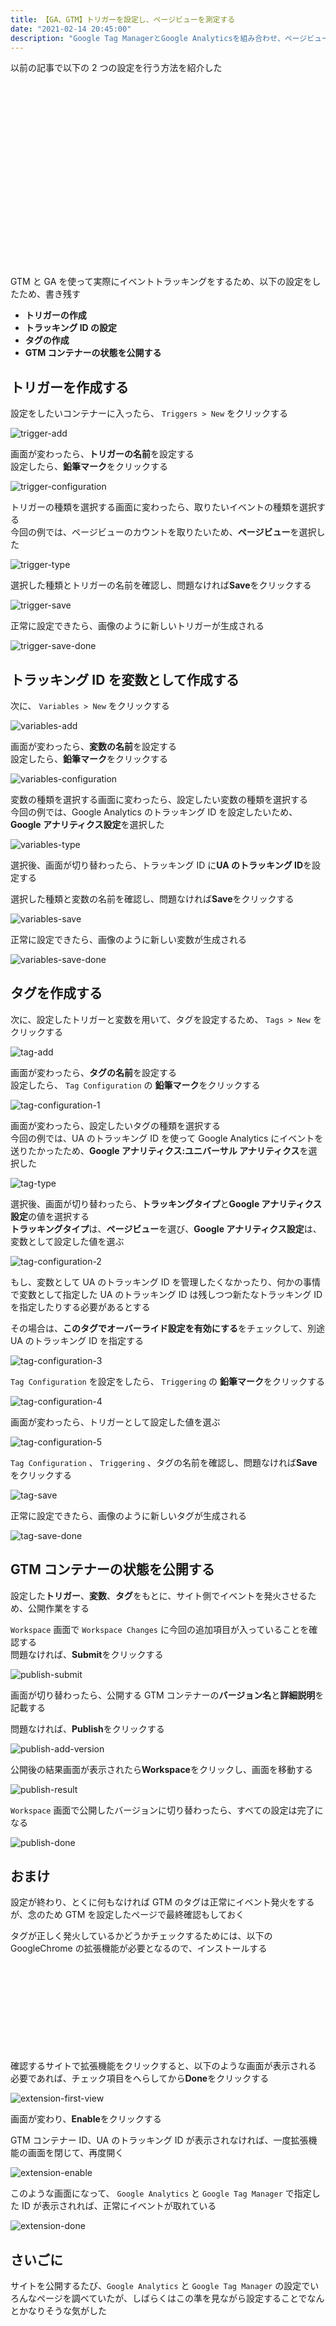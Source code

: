 ```yaml
---
title: 【GA、GTM】トリガーを設定し、ページビューを測定する
date: "2021-02-14 20:45:00"
description: "Google Tag ManagerとGoogle Analyticsを組み合わせ、ページビューのトリガーを設定する"
---
```


以前の記事で以下の 2 つの設定を行う方法を紹介した

<p>
<div class="iframely-embed"><div class="iframely-responsive" style="height: 140px; padding-bottom: 0;"><a href="https://expfrom.me/make-gtm-container/" data-iframely-url="//cdn.iframe.ly/1cWYZXm"></a></div></div>
</p>

<p>
<div class="iframely-embed"><div class="iframely-responsive" style="height: 140px; padding-bottom: 0;"><a href="https://expfrom.me/make-ga-properties/" data-iframely-url="//cdn.iframe.ly/R4ybyiJ"></a></div></div>
</p>

GTM と GA を使って実際にイベントトラッキングをするため、以下の設定をしたため、書き残す

- **トリガーの作成**
- **トラッキング ID の設定**
- **タグの作成**
- **GTM コンテナーの状態を公開する**

## トリガーを作成する

設定をしたいコンテナーに入ったら、 `Triggers > New` をクリックする

![trigger-add](trigger-add.png)

画面が変わったら、**トリガーの名前**を設定する  
設定したら、**鉛筆マーク**をクリックする

![trigger-configuration](trigger-configuration.png)

トリガーの種類を選択する画面に変わったら、取りたいイベントの種類を選択する  
今回の例では、ページビューのカウントを取りたいため、**ページビュー**を選択した

![trigger-type](trigger-type.png)

選択した種類とトリガーの名前を確認し、問題なければ**Save**をクリックする

![trigger-save](trigger-save.png)

正常に設定できたら、画像のように新しいトリガーが生成される

![trigger-save-done](trigger-save-done.png)

## トラッキング ID を変数として作成する

次に、 `Variables > New` をクリックする

![variables-add](variables-add.png)

画面が変わったら、**変数の名前**を設定する  
設定したら、**鉛筆マーク**をクリックする

![variables-configuration](variables-configuration.png)

変数の種類を選択する画面に変わったら、設定したい変数の種類を選択する  
今回の例では、Google Analytics のトラッキング ID を設定したいため、**Google アナリティクス設定**を選択した

![variables-type](variables-type.png)

選択後、画面が切り替わったら、トラッキング ID に**UA のトラッキング ID**を設定する

選択した種類と変数の名前を確認し、問題なければ**Save**をクリックする

![variables-save](variables-save.png)

正常に設定できたら、画像のように新しい変数が生成される

![variables-save-done](variables-save-done.png)

## タグを作成する

次に、設定したトリガーと変数を用いて、タグを設定するため、 `Tags > New` をクリックする

![tag-add](tag-add.png)

画面が変わったら、**タグの名前**を設定する  
設定したら、 `Tag Configuration` の **鉛筆マーク**をクリックする

![tag-configuration-1](tag-configuration-1.png)

画面が変わったら、設定したいタグの種類を選択する  
今回の例では、UA のトラッキング ID を使って Google Analytics にイベントを送りたかったため、**Google アナリティクス:ユニバーサル アナリティクス**を選択した

![tag-type](tag-type.png)

選択後、画面が切り替わったら、**トラッキングタイプ**と**Google アナリティクス設定**の値を選択する  
**トラッキングタイプ**は、**ページビュー**を選び、**Google アナリティクス設定**は、変数として設定した値を選ぶ

![tag-configuration-2](tag-configuration-2.png)

もし、変数として UA のトラッキング ID を管理したくなかったり、何かの事情で変数として指定した UA のトラッキング ID は残しつつ新たなトラッキング ID を指定したりする必要があるとする

その場合は、**このタグでオーバーライド設定を有効にする**をチェックして、別途 UA のトラッキング ID を指定する

![tag-configuration-3](tag-configuration-3.png)

`Tag Configuration` を設定をしたら、 `Triggering` の **鉛筆マーク**をクリックする

![tag-configuration-4](tag-configuration-4.png)

画面が変わったら、トリガーとして設定した値を選ぶ

![tag-configuration-5](tag-configuration-5.png)

`Tag Configuration` 、 `Triggering` 、タグの名前を確認し、問題なければ**Save**をクリックする

![tag-save](tag-save.png)

正常に設定できたら、画像のように新しいタグが生成される

![tag-save-done](tag-save-done.png)

## GTM コンテナーの状態を公開する

設定した**トリガー**、**変数**、**タグ**をもとに、サイト側でイベントを発火させるため、公開作業をする

`Workspace` 画面で `Workspace Changes` に今回の追加項目が入っていることを確認する  
問題なければ、**Submit**をクリックする

![publish-submit](publish-submit.png)

画面が切り替わったら、公開する GTM コンテナーの**バージョン名**と**詳細説明**を記載する

問題なければ、**Publish**をクリックする

![publish-add-version](publish-add-version.png)

公開後の結果画面が表示されたら**Workspace**をクリックし、画面を移動する

![publish-result](publish-result.png)

`Workspace` 画面で公開したバージョンに切り替わったら、すべての設定は完了になる

![publish-done](publish-done.png)

## おまけ

設定が終わり、とくに何もなければ GTM のタグは正常にイベント発火をするが、念のため GTM を設定したページで最終確認もしておく

タグが正しく発火しているかどうかチェックするためには、以下の GoogleChrome の拡張機能が必要となるので、インストールする

<p>
<div class="iframely-embed"><div class="iframely-responsive" style="height: 140px; padding-bottom: 0;"><a href="https://chrome.google.com/webstore/detail/tag-assistant-legacy-by-g/kejbdjndbnbjgmefkgdddjlbokphdefk" data-iframely-url="//cdn.iframe.ly/fcoh2Ha"></a></div></div>
</p>

確認するサイトで拡張機能をクリックすると、以下のような画面が表示される  
必要であれば、チェック項目をへらしてから**Done**をクリックする

![extension-first-view](extension-first-view.png)

画面が変わり、**Enable**をクリックする

GTM コンテナー ID、UA のトラッキング ID が表示されなければ、一度拡張機能の画面を閉じて、再度開く

![extension-enable](extension-enable.png)

このような画面になって、 `Google Analytics` と `Google Tag Manager` で指定した ID が表示されれば、正常にイベントが取れている

![extension-done](extension-done.png)

## さいごに

サイトを公開するたび、`Google Analytics` と `Google Tag Manager` の設定でいろんなページを調べていたが、しばらくはこの準を見ながら設定することでなんとかなりそうな気がした
